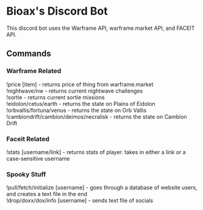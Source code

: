 # Bioax's Discord Bot
This discord bot uses the Warframe API, warframe.market API, and FACEIT API. 
## Commands
### Warframe Related
!price [item]   -   returns price of thing from warframe.market  
!nightwave/nw   -   returns current nightwave challenges  
!sortie         -   returns current sortie missions  
!eidolon/cetus/earth   -   returns the state on Plains of Eidolon  
!orbvallis/fortuna/venus   -    returns the state on Orb Vallis  
!cambiondrift/cambion/deimos/necralisk     -     returns the state on Cambion Drift  

### Faceit Related
!stats [username/link]  -  returns stats of player. takes in either a link or a case-sensitive username

### Spooky Stuff
!pull/fetch/initialize [username]   -    goes through a database of website users, and creates a text file in the end  
!drop/doxx/dox/info [username]    -   sends text file of socials